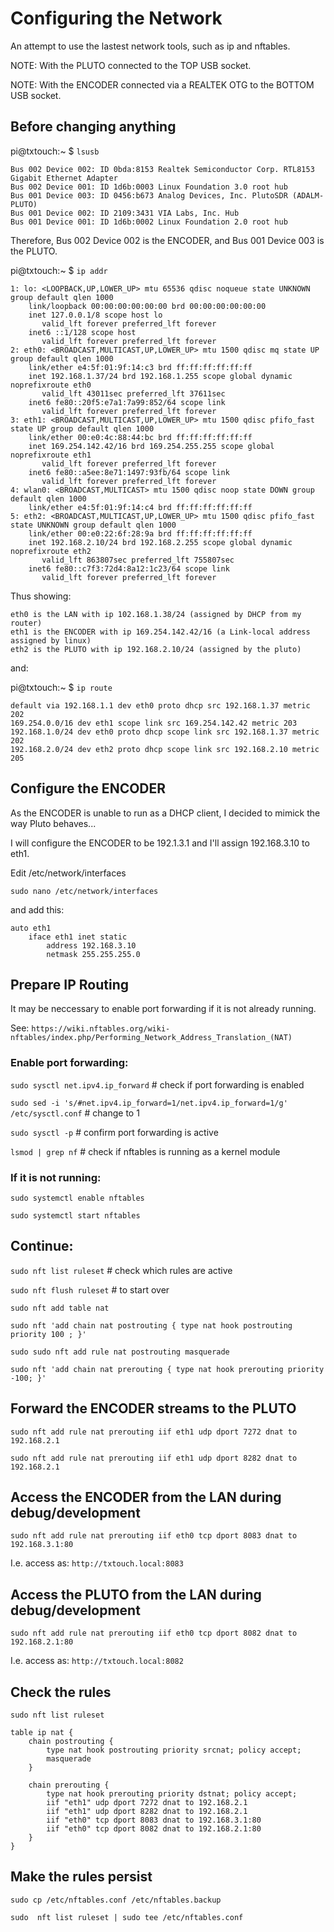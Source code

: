 # Configuring the Network

An attempt to use the lastest network tools, such as ip and nftables.

NOTE: With the PLUTO connected to the TOP USB socket.

NOTE: With the ENCODER connected via a REALTEK OTG to the BOTTOM USB socket.

## Before changing anything

pi@txtouch:~ $ `lsusb`

    Bus 002 Device 002: ID 0bda:8153 Realtek Semiconductor Corp. RTL8153 Gigabit Ethernet Adapter
    Bus 002 Device 001: ID 1d6b:0003 Linux Foundation 3.0 root hub
    Bus 001 Device 003: ID 0456:b673 Analog Devices, Inc. PlutoSDR (ADALM-PLUTO)
    Bus 001 Device 002: ID 2109:3431 VIA Labs, Inc. Hub
    Bus 001 Device 001: ID 1d6b:0002 Linux Foundation 2.0 root hub

Therefore, Bus 002 Device 002 is the ENCODER, and Bus 001 Device 003 is the PLUTO.

pi@txtouch:~ $ `ip addr`

    1: lo: <LOOPBACK,UP,LOWER_UP> mtu 65536 qdisc noqueue state UNKNOWN group default qlen 1000
        link/loopback 00:00:00:00:00:00 brd 00:00:00:00:00:00
        inet 127.0.0.1/8 scope host lo
           valid_lft forever preferred_lft forever
        inet6 ::1/128 scope host
           valid_lft forever preferred_lft forever
    2: eth0: <BROADCAST,MULTICAST,UP,LOWER_UP> mtu 1500 qdisc mq state UP group default qlen 1000
        link/ether e4:5f:01:9f:14:c3 brd ff:ff:ff:ff:ff:ff
        inet 192.168.1.37/24 brd 192.168.1.255 scope global dynamic noprefixroute eth0
           valid_lft 43011sec preferred_lft 37611sec
        inet6 fe80::20f5:e7a1:7a99:852/64 scope link
           valid_lft forever preferred_lft forever
    3: eth1: <BROADCAST,MULTICAST,UP,LOWER_UP> mtu 1500 qdisc pfifo_fast state UP group default qlen 1000
        link/ether 00:e0:4c:88:44:bc brd ff:ff:ff:ff:ff:ff
        inet 169.254.142.42/16 brd 169.254.255.255 scope global noprefixroute eth1
           valid_lft forever preferred_lft forever
        inet6 fe80::a5ee:8e71:1497:93fb/64 scope link
           valid_lft forever preferred_lft forever
    4: wlan0: <BROADCAST,MULTICAST> mtu 1500 qdisc noop state DOWN group default qlen 1000
        link/ether e4:5f:01:9f:14:c4 brd ff:ff:ff:ff:ff:ff
    5: eth2: <BROADCAST,MULTICAST,UP,LOWER_UP> mtu 1500 qdisc pfifo_fast state UNKNOWN group default qlen 1000
        link/ether 00:e0:22:6f:28:9a brd ff:ff:ff:ff:ff:ff
        inet 192.168.2.10/24 brd 192.168.2.255 scope global dynamic noprefixroute eth2
           valid_lft 863807sec preferred_lft 755807sec
        inet6 fe80::c7f3:72d4:8a12:1c23/64 scope link
           valid_lft forever preferred_lft forever

Thus showing:

    eth0 is the LAN with ip 102.168.1.38/24 (assigned by DHCP from my router)
    eth1 is the ENCODER with ip 169.254.142.42/16 (a Link-local address assigned by linux)
    eth2 is the PLUTO with ip 192.168.2.10/24 (assigned by the pluto)

and:

pi@txtouch:~ $ `ip route`

    default via 192.168.1.1 dev eth0 proto dhcp src 192.168.1.37 metric 202
    169.254.0.0/16 dev eth1 scope link src 169.254.142.42 metric 203
    192.168.1.0/24 dev eth0 proto dhcp scope link src 192.168.1.37 metric 202
    192.168.2.0/24 dev eth2 proto dhcp scope link src 192.168.2.10 metric 205

## Configure the ENCODER

As the ENCODER is unable to run as a DHCP client, I decided to mimick the way Pluto behaves...

I will configure the ENCODER to be 192.1.3.1 and I'll assign 192.168.3.10 to eth1.

Edit /etc/network/interfaces

`sudo nano /etc/network/interfaces`

and add this:

    auto eth1
        iface eth1 inet static
	        address 192.168.3.10
	        netmask 255.255.255.0

## Prepare IP Routing

It may be neccessary to enable port forwarding if it is not already running.

See: `https://wiki.nftables.org/wiki-nftables/index.php/Performing_Network_Address_Translation_(NAT)`

### Enable port forwarding:

`sudo sysctl net.ipv4.ip_forward` # check if port forwarding is enabled

`sudo sed -i 's/#net.ipv4.ip_forward=1/net.ipv4.ip_forward=1/g' /etc/sysctl.conf` # change to 1

`sudo sysctl -p` # confirm port forwarding is active

`lsmod | grep nf` # check if nftables is running as a kernel module

### If it is not running:

`sudo systemctl enable nftables`

`sudo systemctl start nftables`

## Continue:

`sudo nft list ruleset` # check which rules are active

`sudo nft flush ruleset` # to start over

`sudo nft add table nat`

`sudo nft 'add chain nat postrouting { type nat hook postrouting priority 100 ; }'`

`sudo sudo nft add rule nat postrouting masquerade`

`sudo nft 'add chain nat prerouting { type nat hook prerouting priority -100; }'`

## Forward the ENCODER streams to the PLUTO

`sudo nft add rule nat prerouting iif eth1 udp dport 7272 dnat to 192.168.2.1`

`sudo nft add rule nat prerouting iif eth1 udp dport 8282 dnat to 192.168.2.1`

## Access the ENCODER from the LAN during debug/development

`sudo nft add rule nat prerouting iif eth0 tcp dport 8083 dnat to 192.168.3.1:80`

I.e. access as: `http://txtouch.local:8083`

## Access the PLUTO from the LAN during debug/development

`sudo nft add rule nat prerouting iif eth0 tcp dport 8082 dnat to 192.168.2.1:80`

I.e. access as: `http://txtouch.local:8082`

## Check the rules

`sudo nft list ruleset`

```
table ip nat {
	chain postrouting {
		type nat hook postrouting priority srcnat; policy accept;
		masquerade
	}

	chain prerouting {
		type nat hook prerouting priority dstnat; policy accept;
		iif "eth1" udp dport 7272 dnat to 192.168.2.1
		iif "eth1" udp dport 8282 dnat to 192.168.2.1
		iif "eth0" tcp dport 8083 dnat to 192.168.3.1:80
		iif "eth0" tcp dport 8082 dnat to 192.168.2.1:80
	}
}
```

## Make the rules persist

`sudo cp /etc/nftables.conf /etc/nftables.backup`

`sudo  nft list ruleset | sudo tee /etc/nftables.conf`

